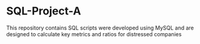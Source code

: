 # SQL-Project-A
This repository contains SQL scripts were developed using MySQL and are designed to calculate key metrics and ratios for distressed companies
